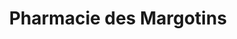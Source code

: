 ---
title: "Pharmacie des Margotins"
url: /ozoir-la-ferriere/pharmacie-des-margotins/
shop: Drogerie
---